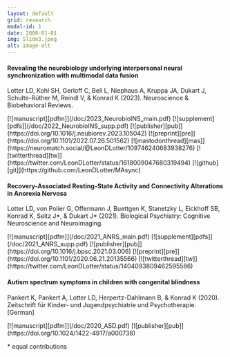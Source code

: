```yaml
---
layout: default
grid: research
modal-id: 1
date: 2000-01-01
img: Slide3.jpeg
alt: image-alt
---
```


<script type='text/javascript' src='https://d1bxh8uas1mnw7.cloudfront.net/assets/embed.js'></script>

[pdfm]: https://img.shields.io/badge/PDF-Manuscript-brightgreen?style=flat-square#badge
[pdfs]: https://img.shields.io/badge/PDF-Supplement-brightgreen?style=flat-square#badge
[pre]: https://img.shields.io/badge/Link-Preprint-yellow?style=flat-square#badge
[zen]: https://img.shields.io/badge/Link-Zenodo-0475B6?style=flat-square#badge
[git]: https://img.shields.io/badge/Link-GitHub-black?style=flat-square#badge
[pub]: https://img.shields.io/badge/Link-Publisher-orange?style=flat-square#badge
[mas]: https://img.shields.io/badge/Link-Mastodon-563ACC?style=flat-square#badge
[tw]: https://img.shields.io/badge/Link-Twitter-1A8CD8?style=flat-square#badge

#### Revealing the neurobiology underlying interpersonal neural synchronization with multimodal data fusion
<p class="pub">Lotter LD, Kohl SH, Gerloff C, Bell L, Niephaus A, Kruppa JA, Dukart J, Schulte-Rüther M, Reindl V, & Konrad K (2023). Neuroscience & Biobehavioral Reviews.</p> 
[![manuscript][pdfm]](/doc/2023_NeurobioINS_main.pdf)
[![supplement][pdfs]](/doc/2022_NeurobioINS_supp.pdf)
[![publisher][pub]](https://doi.org/10.1016/j.neubiorev.2023.105042)
[![preprint][pre]](https://doi.org/10.1101/2022.07.26.501562)
[![mastodonthread][mas]](https://neuromatch.social/@LeonDLotter/109746240683938276)
[![twitterthread][tw]](https://twitter.com/LeonDLotter/status/1618009047680319494)
[![github][git]](https://github.com/LeonDLotter/MAsync)
<span class="altmetric-embed" data-doi='10.1016/j.neubiorev.2023.105042' data-badge-type="2" data-hide-no-mentions='true' data-badge-popover='right'></span>  

#### Recovery-Associated Resting-State Activity and Connectivity Alterations in Anorexia Nervosa
<p class="pub">Lotter LD, von Polier G, Offermann J, Buettgen K, Stanetzky L, Eickhoff SB, Konrad K, Seitz J*, & Dukart J* (2021). Biological Psychiatry: Cognitive Neuroscience and Neuroimaging.</p>  
[![manuscript][pdfm]](/doc/2021_ANRS_main.pdf)
[![supplement][pdfs]](/doc/2021_ANRS_supp.pdf)
[![publisher][pub]](https://doi.org/10.1016/j.bpsc.2021.03.006)
[![preprint][pre]](https://doi.org/10.1101/2020.06.21.20135566)
[![twitterthread][tw]](https://twitter.com/LeonDLotter/status/1404093809462595586)
<span class="altmetric-embed" data-doi='10.1016/j.bpsc.2021.03.006' data-badge-type="2" data-hide-no-mentions='true' data-badge-popover='right'></span>

#### Autism spectrum symptoms in children with congenital blindness 
<p class="pub">Pankert K, Pankert A, Lotter LD, Herpertz-Dahlmann B, & Konrad K (2020). Zeitschrift für Kinder- und Jugendpsychiatrie und Psychotherapie. [German]</p> 
[![manuscript][pdfm]](/doc/2020_ASD.pdf)
[![publisher][pub]](https://doi.org/10.1024/1422-4917/a000738)
<span class="altmetric-embed" data-doi='10.1024/1422-4917/a000738' data-badge-type="2" data-hide-no-mentions='true' data-badge-popover='right'></span>

<p class="pub">* equal contributions</p>